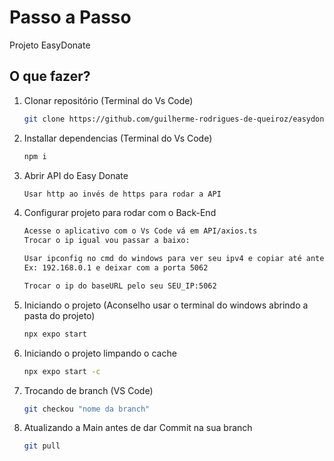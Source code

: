 # Passo a Passo

Projeto EasyDonate

## O que fazer?

1. Clonar repositório (Terminal do Vs Code)

   ```bash
   git clone https://github.com/guilherme-rodrigues-de-queiroz/easydonate.git
   ```

2. Installar dependencias (Terminal do Vs Code)

   ```bash
   npm i
   ```

3. Abrir API do Easy Donate
   ```bash
   Usar http ao invés de https para rodar a API
   ```

5. Configurar projeto para rodar com o Back-End

   ```bash
   Acesse o aplicativo com o Vs Code vá em API/axios.ts
   Trocar o ip igual vou passar a baixo:
   
   Usar ipconfig no cmd do windows para ver seu ipv4 e copiar até antes da porta.
   Ex: 192.168.0.1 e deixar com a porta 5062

   Trocar o ip do baseURL pelo seu SEU_IP:5062
   ```

6. Iniciando o projeto (Aconselho usar o terminal do windows abrindo a pasta do projeto)
   ```bash
   npx expo start
   ```

7. Iniciando o projeto limpando o cache
   ```bash
   npx expo start -c
   ```

8. Trocando de branch (VS Code)
   ```bash
   git checkou "nome da branch"
   ```

9. Atualizando a Main antes de dar Commit na sua branch
   ```bash
   git pull
   ```
